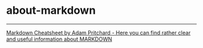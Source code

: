# about-markdown
___
[Markdown Cheatsheet by Adam Pritchard - Here you can find rather clear and useful information about MARKDOWN ](https://github.com/adam-p/markdown-here/wiki/Markdown-Cheatsheet)  
